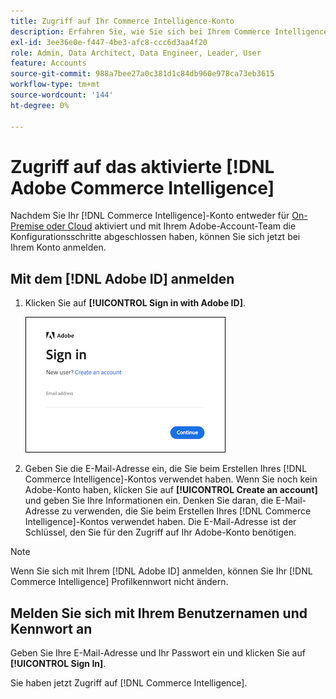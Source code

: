 ```yaml
---
title: Zugriff auf Ihr Commerce Intelligence-Konto
description: Erfahren Sie, wie Sie sich bei Ihrem Commerce Intelligence-Konto anmelden.
exl-id: 3ee36e0e-f447-4be3-afc8-ccc6d3aa4f20
role: Admin, Data Architect, Data Engineer, Leader, User
feature: Accounts
source-git-commit: 988a7bee27a0c381d1c84db960e978ca73eb3615
workflow-type: tm+mt
source-wordcount: '144'
ht-degree: 0%

---
```


# Zugriff auf das aktivierte [!DNL Adobe Commerce Intelligence]

Nachdem Sie Ihr [!DNL Commerce Intelligence]-Konto entweder für [On-Premise oder Cloud](../getting-started/onpremise-activation.md) aktiviert und mit Ihrem Adobe-Account-Team die Konfigurationsschritte abgeschlossen haben, können Sie sich jetzt bei Ihrem Konto anmelden.

## Mit dem [!DNL Adobe ID] anmelden

1. Klicken Sie auf **[!UICONTROL Sign in with Adobe ID]**.

   ![Anmelden bei Adobe](../assets/sign-in-adobe.png)

1. Geben Sie die E-Mail-Adresse ein, die Sie beim Erstellen Ihres [!DNL Commerce Intelligence]-Kontos verwendet haben. Wenn Sie noch kein Adobe-Konto haben, klicken Sie auf **[!UICONTROL Create an account]** und geben Sie Ihre Informationen ein. Denken Sie daran, die E-Mail-Adresse zu verwenden, die Sie beim Erstellen Ihres [!DNL Commerce Intelligence]-Kontos verwendet haben. Die E-Mail-Adresse ist der Schlüssel, den Sie für den Zugriff auf Ihr Adobe-Konto benötigen.

>[!NOTE]
>
>Wenn Sie sich mit Ihrem [!DNL Adobe ID] anmelden, können Sie Ihr [!DNL Commerce Intelligence] Profilkennwort nicht ändern.

## Melden Sie sich mit Ihrem Benutzernamen und Kennwort an

Geben Sie Ihre E-Mail-Adresse und Ihr Passwort ein und klicken Sie auf **[!UICONTROL Sign In]**.

Sie haben jetzt Zugriff auf [!DNL Commerce Intelligence].

